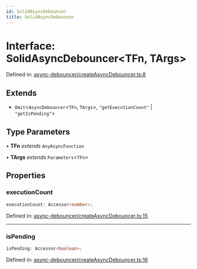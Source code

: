 ```yaml
---
id: SolidAsyncDebouncer
title: SolidAsyncDebouncer
---
```


<!-- DO NOT EDIT: this page is autogenerated from the type comments -->

# Interface: SolidAsyncDebouncer\<TFn, TArgs\>

Defined in: [async-debouncer/createAsyncDebouncer.ts:8](https://github.com/TanStack/pacer/blob/main/packages/solid-pacer/src/async-debouncer/createAsyncDebouncer.ts#L8)

## Extends

- `Omit`\<`AsyncDebouncer`\<`TFn`, `TArgs`\>, `"getExecutionCount"` \| `"getIsPending"`\>

## Type Parameters

• **TFn** *extends* `AnyAsyncFunction`

• **TArgs** *extends* `Parameters`\<`TFn`\>

## Properties

### executionCount

```ts
executionCount: Accessor<number>;
```

Defined in: [async-debouncer/createAsyncDebouncer.ts:15](https://github.com/TanStack/pacer/blob/main/packages/solid-pacer/src/async-debouncer/createAsyncDebouncer.ts#L15)

***

### isPending

```ts
isPending: Accessor<boolean>;
```

Defined in: [async-debouncer/createAsyncDebouncer.ts:16](https://github.com/TanStack/pacer/blob/main/packages/solid-pacer/src/async-debouncer/createAsyncDebouncer.ts#L16)
